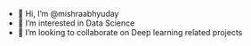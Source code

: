 - 👋 Hi, I’m @mishraabhyuday
- 👀 I’m interested in Data Science
- 💞️ I’m looking to collaborate on Deep learning related projects

<!---
mishraabhyuday/mishraabhyuday is a ✨ special ✨ repository because its `README.md` (this file) appears on your GitHub profile.
You can click the Preview link to take a look at your changes.
--->
